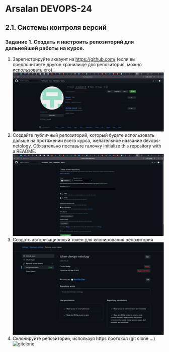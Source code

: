 # Arsalan DEVOPS-24
## 2.1. Системы контроля версий

### Задание 1. Создать и настроить репозиторий для дальнейшей работы на курсе.

1. Зарегистрируйте аккаунт на https://github.com/ (если вы предпочитаете другое хранилище для репозитория, можно использовать его).
    ![github](img/2.1.1-github.png)
2. Создайте публичный репозиторий, который будете использовать дальше на протяжении всего курса, желательное название devops-netology. Обязательно поставьте галочку Initialize this repository with a README.
    ![github](img/2.1.2-repo.png)
3. Создать авторизационный токен для клонирования репозитория
     ![token](img/2.1.3-token.png)
4. Склонируйте репозиторий, используя https протокол (git clone ...)
     ![gitclone](img/2.1.3-gitclone.png)